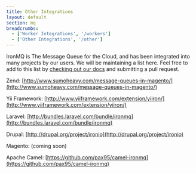 ```yaml
---
title: Other Integrations
layout: default
section: mq
breadcrumbs:
  - ['Worker Integrations', '/workers']
  - ['Other Integrations', '/other']
---
```


IronMQ is The Message Queue for the Cloud, and has been integrated into many projects by our users.
We will be maintaining a list here. Feel free to add to this list by [checking out our docs](https://github.com/iron-io/docs)
and submitting a pull request.



Zend: [http://www.sumoheavy.com/message-queues-in-magento/](http://www.sumoheavy.com/message-queues-in-magento/)

Yii Framework: [http://www.yiiframework.com/extension/yiiron/](http://www.yiiframework.com/extension/yiiron/)

Laravel: [http://bundles.laravel.com/bundle/ironmq](http://bundles.laravel.com/bundle/ironmq)

Drupal: [http://drupal.org/project/ironio](http://drupal.org/project/ironio)

Magento: (coming soon)

Apache Camel: [https://github.com/pax95/camel-ironmq](https://github.com/pax95/camel-ironmq)


